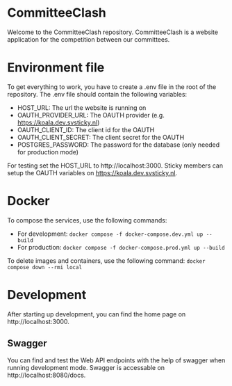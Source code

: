 # CommitteeClash

Welcome to the CommitteeClash repository. CommitteeClash is a website application for the competition between our committees.

# Environment file

To get everything to work, you have to create a .env file in the root of the repository. The .env file should contain the following variables:

- HOST_URL: The url the website is running on
- OAUTH_PROVIDER_URL: The OAUTH provider (e.g. https://koala.dev.svsticky.nl)
- OAUTH_CLIENT_ID: The client id for the OAUTH
- OAUTH_CLIENT_SECRET: The client secret for the OAUTH
- POSTGRES_PASSWORD: The password for the database (only needed for production mode)

For testing set the HOST_URL to http://localhost:3000.
Sticky members can setup the OAUTH variables on https://koala.dev.svsticky.nl.

# Docker

To compose the services, use the following commands:

- For development: `docker compose -f docker-compose.dev.yml up --build`
- For production: `docker compose -f docker-compose.prod.yml up --build`

To delete images and containers, use the following command: `docker compose down --rmi local`

# Development

After starting up development, you can find the home page on http://localhost:3000.

## Swagger

You can find and test the Web API endpoints with the help of swagger when running development mode. Swagger is accessable on http://localhost:8080/docs.

